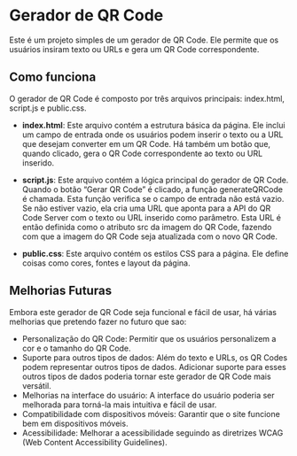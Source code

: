 # Gerador de QR Code

Este é um projeto simples de um gerador de QR Code. Ele permite que os usuários insiram texto ou URLs e gera um QR Code correspondente.

## Como funciona

O gerador de QR Code é composto por três arquivos principais: index.html, script.js e public.css.

- **index.html**: Este arquivo contém a estrutura básica da página. Ele inclui um campo de entrada onde os usuários podem inserir o texto ou a URL que desejam converter em um QR Code. Há também um botão que, quando clicado, gera o QR Code correspondente ao texto ou URL inserido.

- **script.js**: Este arquivo contém a lógica principal do gerador de QR Code. Quando o botão “Gerar QR Code” é clicado, a função generateQRCode é chamada. Esta função verifica se o campo de entrada não está vazio. Se não estiver vazio, ela cria uma URL que aponta para a API do QR Code Server com o texto ou URL inserido como parâmetro. Esta URL é então definida como o atributo src da imagem do QR Code, fazendo com que a imagem do QR Code seja atualizada com o novo QR Code.

- **public.css**: Este arquivo contém os estilos CSS para a página. Ele define coisas como cores, fontes e layout da página.

## Melhorias Futuras

Embora este gerador de QR Code seja funcional e fácil de usar, há várias melhorias que pretendo fazer no futuro que sao:

- Personalização do QR Code: Permitir que os usuários personalizem a cor e o tamanho do QR Code.
- Suporte para outros tipos de dados: Além do texto e URLs, os QR Codes podem representar outros tipos de dados. Adicionar suporte para esses outros tipos de dados poderia tornar este gerador de QR Code mais versátil.
- Melhorias na interface do usuário: A interface do usuário poderia ser melhorada para torná-la mais intuitiva e fácil de usar.
- Compatibilidade com dispositivos móveis: Garantir que o site funcione bem em dispositivos móveis.
- Acessibilidade: Melhorar a acessibilidade seguindo as diretrizes WCAG (Web Content Accessibility Guidelines).

